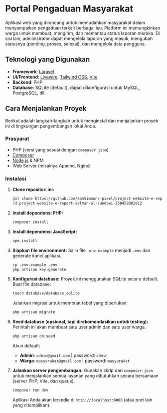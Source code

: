 # Portal Pengaduan Masyarakat

Aplikasi web yang dirancang untuk memudahkan masyarakat dalam menyampaikan pengaduan terkait berbagai isu. Platform ini memungkinkan warga untuk membuat, mengirim, dan memantau status laporan mereka. Di sisi lain, administrator dapat mengelola laporan yang masuk, mengubah statusnya (pending, proses, selesai), dan mengelola data pengguna.

## Teknologi yang Digunakan

- **Framework**: [Laravel](https://laravel.com/)
- **UI/Frontend**: [Livewire](https://livewire.laravel.com/), [Tailwind CSS](https://tailwindcss.com/), [Vite](https://vitejs.dev/)
- **Backend**: PHP
- **Database**: SQLite (default), dapat dikonfigurasi untuk MySQL, PostgreSQL, dll.

## Cara Menjalankan Proyek

Berikut adalah langkah-langkah untuk menginstal dan menjalankan proyek ini di lingkungan pengembangan lokal Anda.

### Prasyarat

- PHP (versi yang sesuai dengan `composer.json`)
- [Composer](https://getcomposer.org/)
- [Node.js](https://nodejs.org/) & NPM
- Web Server (misalnya Apache, Nginx)

### Instalasi

1.  **Clone repositori ini:**
    ```bash
    git clone https://github.com/SamSimmons-pixel/project-website-e-report-salman-al-sundawi-250458302012.git
    cd project-website-e-report-salman-al-sundawi-250458302012
    ```

2.  **Install dependensi PHP:**
    ```bash
    composer install
    ```

3.  **Install dependensi JavaScript:**
    ```bash
    npm install
    ```

4.  **Siapkan file environment:**
    Salin file `.env.example` menjadi `.env` dan generate kunci aplikasi.
    ```bash
    cp .env.example .env
    php artisan key:generate
    ```

5.  **Konfigurasi database:**
    Proyek ini menggunakan SQLite secara default. Buat file database:
    ```bash
    touch database/database.sqlite
    ```
    Jalankan migrasi untuk membuat tabel yang diperlukan:
    ```bash
    php artisan migrate
    ```

6.  **Seed database (opsional, tapi direkomendasikan untuk testing):**
    Perintah ini akan membuat satu user admin dan satu user warga.
    ```bash
    php artisan db:seed
    ```
    Akun default:
    - **Admin**: `admin@gmail.com` | password: `admin`
    - **Warga**: `masyarakat@gmail.com` | password: `masyarakat`

7.  **Jalankan server pengembangan:**
    Gunakan skrip dari `composer.json` untuk menjalankan semua layanan yang dibutuhkan secara bersamaan (server PHP, Vite, dan queue).
    ```bash
    composer run dev
    ```
    Aplikasi Anda akan tersedia di `http://localhost:8000` (atau port lain yang ditampilkan).
